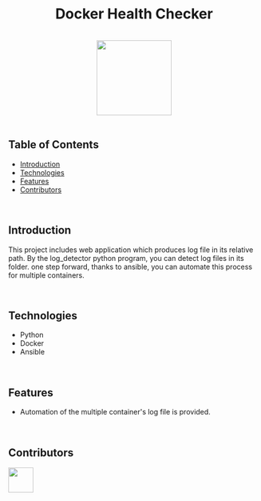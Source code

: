 <h1 align="center">Docker Health Checker</h1> <br>

<div align="center">
    <img width=150 src="Docker_Health_Checker/findlogs/favicon.ico">
</div>

<br/>

## Table of Contents

- [Introduction](#introduction)
- [Technologies](#technologies)
- [Features](#features)
- [Contributors](#contributors)

<br/>

## Introduction
This project includes web application which produces log file in its relative path. By the log_detector python program, you can detect log files in its folder.
one step forward, thanks to ansible, you can automate this process for multiple containers.

<br/>

## Technologies

* Python
* Docker
* Ansible

<br/>

## Features

* Automation of the multiple container's log file is provided.

<br/>

## Contributors

<a href="https://github.com/ahmettoguz" target="_blank"><img width=50 height=50 src="https://avatars.githubusercontent.com/u/101711642?v=4"></a>
